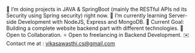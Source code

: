 🚩 I’m doing projects in JAVA & SpringBoot (mainly the RESTful APIs nd its Security using Spring security) right now. 
👾 I’m currently learning Server-side Development with NodeJS, Express and MongoDB.
🎯 Current Goal: Building a complete website backend part with different technologies.
🌻 Open to Collaboration.
⭐ Open to freelancing in Backend Development.
✉️ Contact me at : vikasawasthi.cs@gmail.com
<!---
vikkawasthii/vikkawasthii is a ✨ special ✨ repository because its `README.md` (this file) appears on your GitHub profile.
You can click the Preview link to take a look at your changes.
--->
